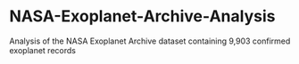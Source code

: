 # NASA-Exoplanet-Archive-Analysis
Analysis of the NASA Exoplanet Archive dataset containing 9,903 confirmed exoplanet records
